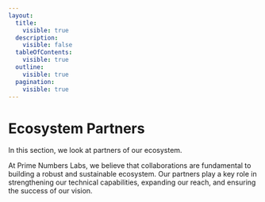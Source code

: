 ```yaml
---
layout:
  title:
    visible: true
  description:
    visible: false
  tableOfContents:
    visible: true
  outline:
    visible: true
  pagination:
    visible: true
---
```


# Ecosystem Partners

In this section, we look at partners of our ecosystem.

At Prime Numbers Labs, we believe that collaborations are fundamental to building a robust and sustainable ecosystem. Our partners play a key role in strengthening our technical capabilities, expanding our reach, and ensuring the success of our vision.
